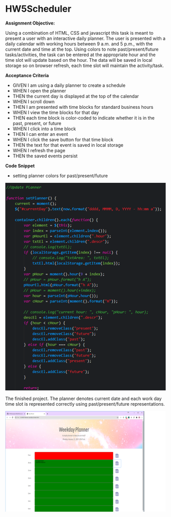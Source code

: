 # HW5Scheduler


**Assignment Objective:**

Using a combination of HTML, CSS and javascript this task is meant to present a user with an interactive daily planner. The user is presented with a daily calendar with working hours between 9 a.m. and 5 p.m., with the current date and time at the top. Using colors to note past/present/future tasks/activities, the task can be entered at the appropriate hour and the time slot will update based on the hour. The data will be saved in local storage so on browser refresh, each time slot will maintain the activity/task.


**Acceptance Criteria**

- GIVEN I am using a daily planner to create a schedule
- WHEN I open the planner
- THEN the current day is displayed at the top of the calendar
- WHEN I scroll down
- THEN I am presented with time blocks for standard business hours
- WHEN I view the time blocks for that day
- THEN each time block is color-coded to indicate whether it is in the past, present, or future
- WHEN I click into a time block
- THEN I can enter an event
- WHEN I click the save button for that time block
- THEN the text for that event is saved in local storage
- WHEN I refresh the page
- THEN the saved events persist

**Code Snippet**
 - setting planner colors for past/present/future

<img src="Assets/images/time updater.png" alt="Java script code demonstrating the class replacement logic needed to change timeslot past/present/future">
 

The finished project. The planner denotes current date and each work day time slot is represented correctly using past/present/future representations.

<img src="Assets/images/final results.png" alt="The completed calendar">
